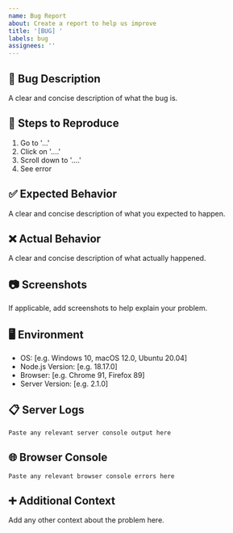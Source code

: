 ```yaml
---
name: Bug Report
about: Create a report to help us improve
title: '[BUG] '
labels: bug
assignees: ''
---
```


## 🐛 Bug Description
A clear and concise description of what the bug is.

## 🔄 Steps to Reproduce
1. Go to '...'
2. Click on '....'
3. Scroll down to '....'
4. See error

## ✅ Expected Behavior
A clear and concise description of what you expected to happen.

## ❌ Actual Behavior
A clear and concise description of what actually happened.

## 📷 Screenshots
If applicable, add screenshots to help explain your problem.

## 🖥️ Environment
- OS: [e.g. Windows 10, macOS 12.0, Ubuntu 20.04]
- Node.js Version: [e.g. 18.17.0]
- Browser: [e.g. Chrome 91, Firefox 89]
- Server Version: [e.g. 2.1.0]

## 📋 Server Logs
```
Paste any relevant server console output here
```

## 🌐 Browser Console
```
Paste any relevant browser console errors here
```

## ➕ Additional Context
Add any other context about the problem here.
